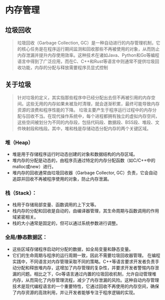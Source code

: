 # 内存管理
## 垃圾回收
> 垃圾回收（Garbage Collection, GC）是一种自动进行的内存管理机制，它的核心任务是在程序运行期间监测和回收那些不再被使用的对象，从而防止内存泄漏并提升内存使用效率。这种技术在诸如Java、Python和Go等编程语言中得到了广泛应用，而在C、C++和Rust等语言中则通常不提供垃圾回收功能，内存的分配与释放需要程序员显式控制

## 关于垃圾
> 针对垃圾的定义，其实指那些程序中已经分配出去但不再被引用的内存空间。这些无用的内存如果未被及时清理，就会逐渐积累，最终可能导致内存资源的浪费和程序性能的下降。
垃圾主要产生于程序运行过程中的内存分配与回收不当。在现代操作系统中，每个进程都拥有独立的虚拟内存空间，这些空间被划分为不同的内存段，包括代码段、数据段、BSS段、堆段、文件映射段和栈段。其中，堆和栈是存储动态分配内存的两个关键区域。

### 堆（Heap）
- 堆是用于存储程序运行时动态创建的对象和数据结构的内存区域。
- 堆内存的分配是动态的，由程序员通过特定的内存分配函数（如C/C++中的malloc或new）进行。
- 堆内存的回收通常由垃圾回收器（Garbage Collector, GC）负责，它会自动追踪并回收不再被程序使用的对象，防止内存泄漏。

### 栈（Stack）：

- 栈用于存储局部变量、函数调用的上下文等。
- 栈内存的分配和回收是自动的，由编译器管理，其生命周期与函数调用的作用域紧密相关。
- 栈的大小通常是固定的，但可以通过系统参数进行调整。

### 全局/静态数据区：

- 这些区域存储程序启动时分配的数据，如全局变量和静态变量。
- 它们的生命周期与程序的运行周期一致，因此不需要垃圾回收器管理。
在编程实践中，不同语言对内存管理采取不同的策略。C++等语言要求开发者负责手动分配和释放堆内存，这增加了内存管理的复杂性，并要求开发者警惕内存泄漏的问题。相比之下，Go等语言通过内置的垃圾回收机制，允许自动管理堆内存，从而简化了内存管理流程，减少了内存泄漏的风险。这种自动内存管理技术是现代编程语言的一个重要特性，它通过回收不再使用的内存空间，确保了内存资源的高效利用，并让开发者能够专注于程序逻辑的实现。